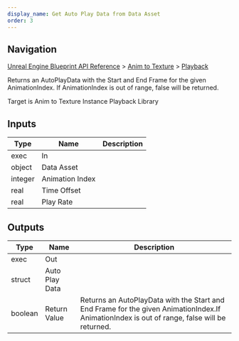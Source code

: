 ```yaml
---
display_name: Get Auto Play Data from Data Asset
order: 3
---
```

## Navigation

[Unreal Engine Blueprint API Reference](https://dev.epicgames.com/documentation/en-us/unreal-engine/BlueprintAPI) > [Anim to Texture](https://dev.epicgames.com/documentation/en-us/unreal-engine/BlueprintAPI/AnimtoTexture) > [Playback](https://dev.epicgames.com/documentation/en-us/unreal-engine/BlueprintAPI/AnimtoTexture/Playback)

Returns an AutoPlayData with the Start and End Frame for the given AnimationIndex.
If AnimationIndex is out of range, false will be returned.

Target is Anim to Texture Instance Playback Library

## Inputs

| Type | Name | Description |
| --- | --- | --- |
| exec | In |  |
| object | Data Asset |  |
| integer | Animation Index |  |
| real | Time Offset |  |
| real | Play Rate |  |

## Outputs

| Type | Name | Description |
| --- | --- | --- |
| exec | Out |  |
| struct | Auto Play Data |  |
| boolean | Return Value | Returns an AutoPlayData with the Start and End Frame for the given AnimationIndex.If AnimationIndex is out of range, false will be returned. |
